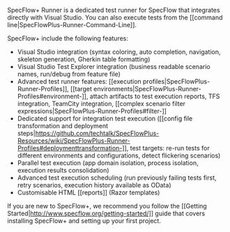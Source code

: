 SpecFlow+ Runner is a dedicated test runner for SpecFlow that integrates directly with Visual Studio. You can also execute tests from the [[command line|SpecFlowPlus-Runner-Command-Line]].

SpecFlow+ include the following features:

* Visual Studio integration (syntax coloring, auto completion, navigation, skeleton generation, Gherkin table formatting)
* Visual Studio Test Explorer integration (business readable scenario names, run/debug from feature file)
* Advanced test runner features: [[execution profiles|SpecFlowPlus-Runner-Profiles]], [[target environments|SpecFlowPlus-Runner-Profiles#environment-]], attach artifacts to test execution reports, TFS integration, TeamCity integration, [[complex scenario filter expressions|SpecFlowPlus-Runner-Profiles#filter-]]
* Dedicated support for integration test execution ([[config file transformation and deployment steps|https://github.com/techtalk/SpecFlowPlus-Resources/wiki/SpecFlowPlus-Runner-Profiles#deploymenttransformation-]], test targets: re-run tests for different environments and configurations, detect flickering scenarios)
* Parallel test execution (app domain isolation, process isolation, execution results consolidation)
* Advanced test execution scheduling (run previously failing tests first, retry scenarios, execution history available as OData)
* Customisable HTML [[reports]] (Razor templates)

If you are new to SpecFlow+, we recommend you follow the [[Getting Started|http://www.specflow.org/getting-started/]] guide that covers installing SpecFlow+ and setting up your first project.